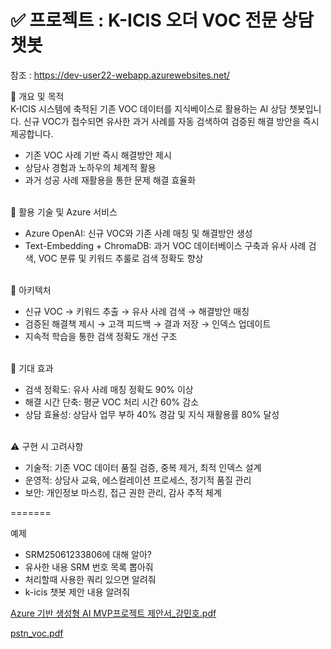 # ✅ 프로젝트 : K-ICIS 오더 VOC 전문 상담 챗봇

참조 : https://dev-user22-webapp.azurewebsites.net/

📌 개요 및 목적<br/>
K-ICIS 시스템에 축적된 기존 VOC 데이터를 지식베이스로 활용하는 AI 상담 챗봇입니다. 신규 VOC가 접수되면 유사한 과거 사례를 자동 검색하여 검증된 해결 방안을 즉시 제공합니다.<br/>
- 기존 VOC 사례 기반 즉시 해결방안 제시<br/>
- 상담사 경험과 노하우의 체계적 활용<br/>
- 과거 성공 사례 재활용을 통한 문제 해결 효율화<br/><br/>

🔧 활용 기술 및 Azure 서비스<br/>
- Azure OpenAI: 신규 VOC와 기존 사례 매칭 및 해결방안 생성<br/>
- Text-Embedding + ChromaDB: 과거 VOC 데이터베이스 구축과 유사 사례 검색, VOC 분류 및 키워드 추룰로 검색 정확도 향상<br/><br/>

🧩 아키텍처<br/>
- 신규 VOC → 키워드 추출 → 유사 사례 검색 → 해결방안 매칭<br/>
- 검증된 해결책 제시 → 고객 피드백 → 결과 저장 → 인덱스 업데이트<br/>
- 지속적 학습을 통한 검색 정확도 개선 구조<br/><br/>

🎯 기대 효과<br/>
- 검색 정확도: 유사 사례 매칭 정확도 90% 이상<br/>
- 해결 시간 단축: 평균 VOC 처리 시간 60% 감소<br/>
- 상담 효율성: 상담사 업무 부하 40% 경감 및 지식 재활용률 80% 달성<br/><br/>

⚠️ 구현 시 고려사항<br/>
- 기술적: 기존 VOC 데이터 품질 검증, 중복 제거, 최적 인덱스 설계<br/>
- 운영적: 상담사 교육, 에스컬레이션 프로세스, 정기적 품질 관리<br/>
- 보안: 개인정보 마스킹, 접근 권한 관리, 감사 추적 체계<br/>

=======

예제
* SRM25061233806에 대해 알아?
* 유사한 내용 SRM 번호 목록 뽑아줘
* 처리할때 사용한 쿼리 있으면 알려줘
* k-icis 챗봇 제안 내용 알려줘


[Azure 기반 생성형 AI MVP프로젝트 제안서_강민호.pdf](https://github.com/user-attachments/files/21152187/Azure.AI.MVP._.pdf)

[pstn_voc.pdf](https://github.com/user-attachments/files/21152189/pstn_voc.pdf)




